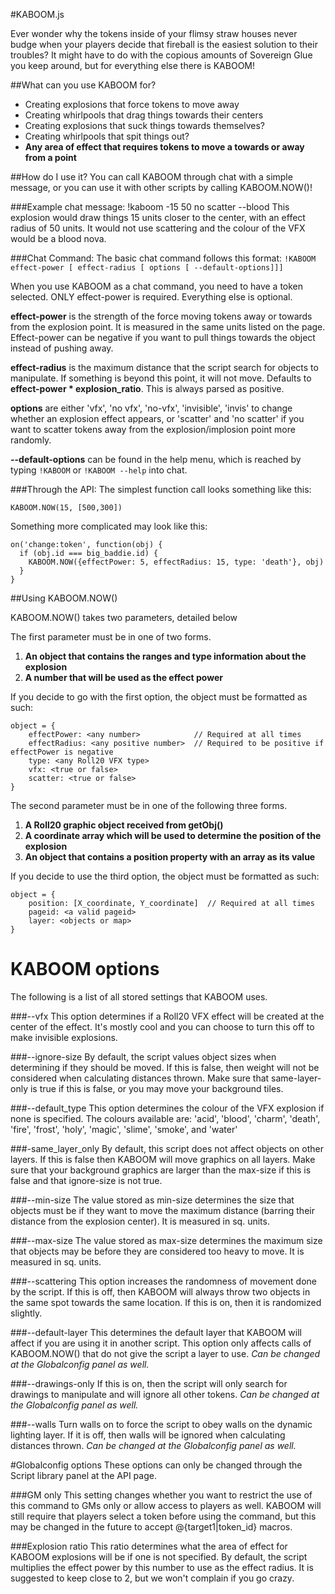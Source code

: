 #KABOOM.js

Ever wonder why the tokens inside of your flimsy straw houses never budge when your players decide that fireball is the easiest solution to their troubles? It might have to do with the copious amounts of Sovereign Glue you keep around, but for everything else there is KABOOM!

##What can you use KABOOM for?
* Creating explosions that force tokens to move away
* Creating whirlpools that drag things towards their centers
* Creating explosions that suck things towards themselves?
* Creating whirlpools that spit things out?
* **Any area of effect that requires tokens to move a towards or away from a point**

##How do I use it?
You can call KABOOM through chat with a simple message, or you can use it with other scripts by calling KABOOM.NOW()!

###Example chat message:
!kaboom -15 50 no scatter --blood
This explosion would draw things 15 units closer to the center, with an effect radius of 50 units. It would not
use scattering and the colour of the VFX would be a blood nova.

###Chat Command:
The basic chat command follows this format:
`!KABOOM effect-power [ effect-radius [ options [ --default-options]]]`


When you use KABOOM as a chat command, you need to have a token selected. ONLY effect-power is required.
Everything else is optional.

**effect-power** is the strength of the force moving tokens away or towards from the explosion point. It is measured
                in the same units listed on the page. Effect-power can be negative if you want to pull things towards the
                object instead of pushing away.

**effect-radius** is the maximum distance that the script search for objects to manipulate. If something is
                beyond this point, it will not move. Defaults to **effect-power * explosion_ratio**. This
                is always parsed as positive.

**options** are either 'vfx', 'no vfx', 'no-vfx', 'invisible', 'invis' to change whether an explosion effect appears,
          or 'scatter' and 'no scatter' if you want to scatter tokens away from the explosion/implosion point more randomly.

**--default-options** can be found in the help menu, which is reached by typing `!KABOOM` or `!KABOOM --help` into chat.

###Through the API:
The simplest function call looks something like this:
```
KABOOM.NOW(15, [500,300])
```

Something more complicated may look like this:
```
on('change:token', function(obj) {
  if (obj.id === big_baddie.id) {
    KABOOM.NOW({effectPower: 5, effectRadius: 15, type: 'death'}, obj)
  }
}
```

##Using KABOOM.NOW()

KABOOM.NOW() takes two parameters, detailed below

The first parameter must be in one of two forms.

1. __An object that contains the ranges and type information about the explosion__
2. __A number that will be used as the effect power__

If you decide to go with the first option, the object must be formatted as such:
```
object = {
    effectPower: <any number>            // Required at all times
    effectRadius: <any positive number>  // Required to be positive if effectPower is negative
    type: <any Roll20 VFX type>
    vfx: <true or false>
    scatter: <true or false>
}
```

The second parameter must be in one of the following three forms.

1. __A Roll20 graphic object received from getObj()__
2. __A coordinate array which will be used to determine the position of the explosion__
3. __An object that contains a position property with an array as its value__

If you decide to use the third option, the object must be formatted as such:
```
object = {
    position: [X_coordinate, Y_coordinate]  // Required at all times
    pageid: <a valid pageid>
    layer: <objects or map>
}
```


# KABOOM options
The following is a list of all stored settings that KABOOM uses.

###--vfx
This option determines if a Roll20 VFX effect will be created at the center of the effect.
It's mostly cool and you can choose to turn this off to make invisible explosions.

###--ignore-size
By default, the script values object sizes when determining if they should be moved.
If this is false, then weight will not be considered when calculating distances thrown.
Make sure that same-layer-only is true if this is false, or you may move your background tiles.

###--default_type
This option determines the colour of the VFX explosion if none is specified. The colours available are:
'acid', 'blood', 'charm', 'death', 'fire', 'frost', 'holy', 'magic', 'slime', 'smoke', and 'water'

###-same_layer_only
By default, this script does not affect objects on other layers. If this is false
then KABOOM will move graphics on all layers. Make sure that your background graphics
are larger than the max-size if this is false and that ignore-size is not true.

###--min-size
The value stored as min-size determines the size that objects must be if they
want to move the maximum distance (barring their distance from the explosion center).
It is measured in sq. units.

###--max-size
The value stored as max-size determines the maximum size that objects may be
before they are considered too heavy to move. It is measured in sq. units.

###--scattering
This option increases the randomness of movement done by the script. If this is
off, then KABOOM will always throw two objects in the same spot towards the same
location. If this is on, then it is randomized slightly.

###--default-layer
This determines the default layer that KABOOM will affect if you are using it
in another script. This option only affects calls of KABOOM.NOW() that do not
give the script a layer to use.
_Can be changed at the Globalconfig panel as well._

###--drawings-only
If this is on, then the script will only search for drawings to manipulate and
will ignore all other tokens.
_Can be changed at the Globalconfig panel as well._

###--walls
Turn walls on to force the script to obey walls on the dynamic lighting layer.
If it is off, then walls will be ignored when calculating distances thrown.
_Can be changed at the Globalconfig panel as well._


#Globalconfig options
These options can only be changed through the Script library panel at the API page.

###GM only
This setting changes whether you want to restrict the use of this command to GMs only or allow
access to players as well. KABOOM will still require that players select a token before using the
command, but this may be changed in the future to accept @{target1|token_id} macros.

###Explosion ratio
This ratio determines what the area of effect for KABOOM explosions will be if one is
not specified. By default, the script multiplies the effect power by this number to
use as the effect radius. It is suggested to keep close to 2, but we won't complain
if you go crazy.
